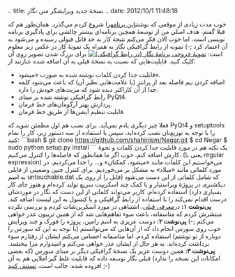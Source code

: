.. title: نسخهٔ جدید ویرایشگر متن نگار .. date: 2012/10/1 11:48:18

خوب مدت زیادی از موقعی که نوشتن[این
برنامه](http://shahinism.github.com/Negar/ "negar official webpage")را
شروع کردم می‌گذرد‌. همان‌طور هم که قبلا گفتم‌، هدف اصلی من از توسعهٔ
همچین برنامه‌ای بیشتر چالشی برای یادگیری برنامه نویسی است‌. اما خوب الان
فکر می‌کنم نتیجهٔ کار به حد قابل قبولی رسیده و می‌شود به آن اعتماد کرد
;-) نمونه از رابط گرافیکی نگار به همراه یک نمونهٔ کار در عکس زیر معلوم
است:
[![](https://raw.github.com/shahinism/Negar/master/Screenshot/window1.png "نمونهٔ خروجی برنامهٔ نگار (در رابط گرافیکی)")](https://raw.github.com/shahinism/Negar/master/Screenshot/window1.png)
برای بزرگ شدن تصویر روی آن کلیک کنید. قابلیت‌هایی که نسبت به نسخهٔ قبلی
به آن اضافه شده عبارتند از:

-   قابلیت جدا کردن کلمات نوشته شده به صورت «‌میشود‌».
-   اضافه کردن نیم فاصله بعد از پرانتز (یا علامت‌هایی نظیر آن) که باعث
    می‌شود کلمه جدا از آن کاراکتر دیده شود که مزیت‌های خودش را دارد‌.
-   رابط گرافیکی نوشته شده بر مبنای PyQt4.
-   پردازش بهتر آرگومان‌های خط فرمان.
-   قابلیت تنظیم آپشن‌ها از طریق خط فرمان.

فعلا چیز دیگری یادم نمی‌آید‌. برای نصب هم اول مطمئن شوید که PyQt4 و
setuptools را با توجه به توزیع‌تان نصب کرده‌اید‌، سپس با استفاده از سه
دستور زیر‌، کار را تمام کنید: \`\`\`bash \$ git clone
https://github.com/shahinism/Negar.git \$ cd Negar \$ sudo python
setup.py install \`\`\` یک نکته هم در مورد قابلیت جدا کردن کلمات و نحوهٔ
کارش اضافه کنم‌. خوب اگر ما همانطور که فاصله‌ها را کنترل می‌کنیم‌، (یعنی
با regular expression) می‌خواستیم این کلمات مانند «میشود‌، کمکتان» و… را
جدا می‌کردیم‌، در مورد کلماتی مانند «میلاد» به مشکل بر می‌خوردیم‌. برای
کنترل چنین وضعیتی از فایلی به اصم untouchable.dat که شامل کلماتی از این
دست می‌شود (فایل را از روی یک دیکشنری در پروژهٔ ویراستیار و با کمک چند
اسکریپت سریع تولید کرده‌ام و هنوز جای کار بسیاری دارد) استفاده کرده‌ام‌.
کاربر می‌تواند کلماتی از این دست که نگار در موردشان درست اقدام نمی‌کند
را با استفاده از رابط گرافیکی و یا کنسول به این لیست اضافه کند‌.
**پی‌نوشت ۱:** در[معرفی
قبلی‌](http://shahinism.com/blog/1391/05/21/%d9%be%d8%b1%d9%88%da%98%d9%87%d9%94-%d9%86%da%af%d8%a7%d8%b1-%d9%88-%d9%85%d8%b5%d8%a7%d8%a6%d8%a8%d8%b4/ "پروژهٔ نگار و مصائبش")،
اشتباهی در مورد اسکرین‌شات کردم و بررسی نکرده منتشرش کردم که متاسفانه‌،
باعث سوء تفاهم‌هایی شد که از همین تریبون عذر خواهی می‌کنم ;-) **پی‌نوشت
۲:** دوست عزیزی به اسم رامین‌، پروژه را فورک و چند ویرایش خوب روی سورس
انجام داد که از آن‌هایی که می‌توانستم (با توجه به این که سورس را دوباره
از نو نوشتم) استفاده کردم‌. اما متاسفانه احساس می‌کنم ایشان از رفتارم
سوء برداشت کرده‌اند‌. به هر حال از ایشان عذر خواهی می‌کنم و امید‌وارم
مرا ببخشند‌. **پی‌نوشت ۳:** همین دوست عزیز یک نسخهٔ گرافیکی دیگر بر
مبنای سورس (که بعضی امکانات این نسخه را ندارد) قبلی نگار توسعه داده که
قابلیت غلط گیر املایی هم به آن افزوده شده‌. جالب است‌، [تستش
کنید](http://raminnietzsche.github.com/GuiNegar/ "gui negar") ;-)
